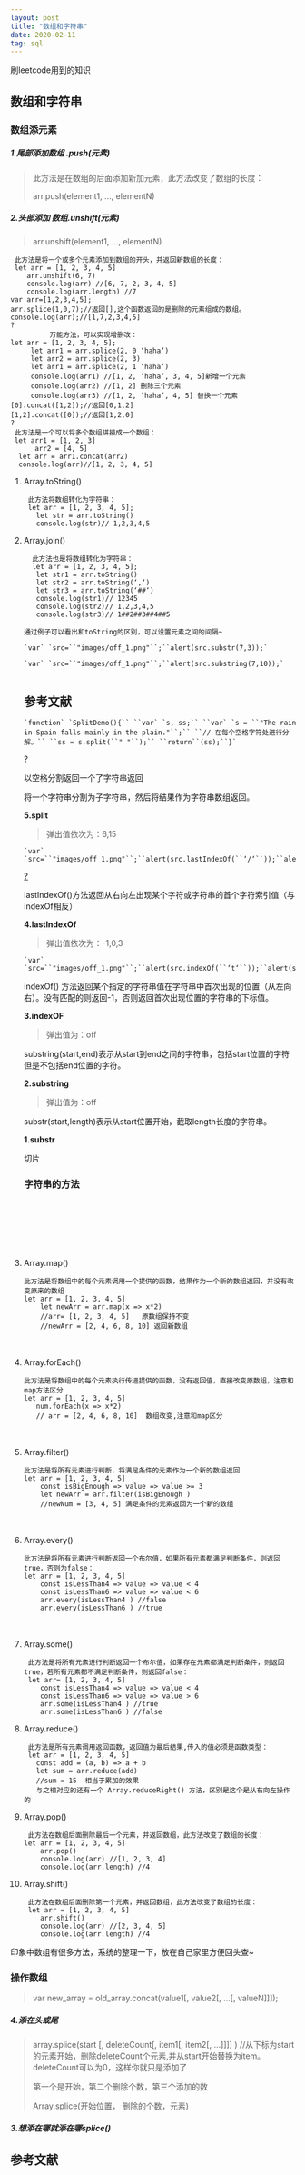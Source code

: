 ```yaml
---
layout: post
title: "数组和字符串"
date: 2020-02-11
tag: sql
---
```




刷leetcode用到的知识

## 数组和字符串

 

### 数组添元素

##### 1.尾部添加数组 .push(元素)

> 此方法是在数组的后面添加新加元素，此方法改变了数组的长度：
>
> arr.push(element1, ..., elementN)

##### 2.头部添加 数组.unshift(元素)

> arr.unshift(element1, ..., elementN)

```
 此方法是将一个或多个元素添加到数组的开头，并返回新数组的长度：
 let arr = [1, 2, 3, 4, 5]
    arr.unshift(6, 7)
    console.log(arr) //[6, 7, 2, 3, 4, 5]
    console.log(arr.length) //7 
var arr=[1,2,3,4,5];
arr.splice(1,0,7);//返回[],这个函数返回的是删除的元素组成的数组。
console.log(arr);//[1,7,2,3,4,5]
?
   　　　　万能方法，可以实现增删改：
let arr = [1, 2, 3, 4, 5];
     let arr1 = arr.splice(2, 0 ‘haha‘)
     let arr2 = arr.splice(2, 3)
     let arr1 = arr.splice(2, 1 ‘haha‘)
     console.log(arr1) //[1, 2, ‘haha‘, 3, 4, 5]新增一个元素
     console.log(arr2) //[1, 2] 删除三个元素
     console.log(arr3) //[1, 2, ‘haha‘, 4, 5] 替换一个元素
[0].concat([1,2]);//返回[0,1,2]
[1,2].concat([0]);//返回[1,2,0]
?
 此方法是一个可以将多个数组拼接成一个数组：
 let arr1 = [1, 2, 3]
      arr2 = [4, 5]
  let arr = arr1.concat(arr2)
  console.log(arr)//[1, 2, 3, 4, 5]
```

1. Array.toString()

   ```
    此方法将数组转化为字符串：
    let arr = [1, 2, 3, 4, 5];
      let str = arr.toString()
      console.log(str)// 1,2,3,4,5
   ```

    

2. Array.join()

   ```
     此方法也是将数组转化为字符串：　　
     let arr = [1, 2, 3, 4, 5];
      let str1 = arr.toString()
      let str2 = arr.toString(‘,‘)
      let str3 = arr.toString(‘##‘)
      console.log(str1)// 12345
      console.log(str2)// 1,2,3,4,5
      console.log(str3)// 1##2##3##4##5
   ```

   ```
   通过例子可以看出和toString的区别，可以设置元素之间的间隔~ 
   ```

   ```
   `var` `src=``"images/off_1.png"``;``alert(src.substr(7,3));`
   ```

   ```
   `var` `src=``"images/off_1.png"``;``alert(src.substring(7,10));`
   ```

   ```
   
   ```

   ## 参考文献

    

    

   ```
   `function` `SplitDemo(){`` ``var` `s, ss;`` ``var` `s = ``"The rain in Spain falls mainly in the plain."``;`` ``// 在每个空格字符处进行分解。`` ``ss = s.split(``" "``);`` ``return``(ss);``}`
   ```

   [?](https://www.jb51.net/article/161321.htm#)

   以空格分割返回一个了字符串返回

   将一个字符串分割为子字符串，然后将结果作为字符串数组返回。

   **5.split**

   > 弹出值依次为：6,15

   ```
   `var` `src=``"images/off_1.png"``;``alert(src.lastIndexOf(``‘/‘``));``alert(src.lastIndexOf(``‘g‘``));`
   ```

   [?](https://www.jb51.net/article/161321.htm#)

   lastIndexOf()方法返回从右向左出现某个字符或字符串的首个字符索引值（与indexOf相反）

   **4.lastIndexOf**

   > 弹出值依次为：-1,0,3

   ```
   `var` `src=``"images/off_1.png"``;``alert(src.indexOf(``‘t‘``));``alert(src.indexOf(``‘i‘``));``alert(src.indexOf(``‘g‘``));`
   ```

   indexOf() 方法返回某个指定的字符串值在字符串中首次出现的位置（从左向右）。没有匹配的则返回-1，否则返回首次出现位置的字符串的下标值。

   **3.indexOF**

   > 弹出值为：off

   substring(start,end)表示从start到end之间的字符串，包括start位置的字符但是不包括end位置的字符。

   **2.substring**

   > 弹出值为：off

   substr(start,length)表示从start位置开始，截取length长度的字符串。

   **1.substr**

   切片

   ### 字符串的方法

    

    

    

    

    

   　　

    

   　

   　　

    

 

 

 

1. Array.map()

   ```
   此方法是将数组中的每个元素调用一个提供的函数，结果作为一个新的数组返回，并没有改变原来的数组
   let arr = [1, 2, 3, 4, 5]
       let newArr = arr.map(x => x*2)
       //arr= [1, 2, 3, 4, 5]   原数组保持不变
       //newArr = [2, 4, 6, 8, 10] 返回新数组
   ```

   　　

    

2. Array.forEach()

   ```
   此方法是将数组中的每个元素执行传进提供的函数，没有返回值，直接改变原数组，注意和map方法区分
   let arr = [1, 2, 3, 4, 5]
      num.forEach(x => x*2)
      // arr = [2, 4, 6, 8, 10]  数组改变,注意和map区分
   ```

   　　

    

3. Array.filter()

   ```
   此方法是将所有元素进行判断，将满足条件的元素作为一个新的数组返回
   let arr = [1, 2, 3, 4, 5]
       const isBigEnough => value => value >= 3
       let newArr = arr.filter(isBigEnough )
       //newNum = [3, 4, 5] 满足条件的元素返回为一个新的数组
   ```

   　　

    

4. Array.every()

   ```
   此方法是将所有元素进行判断返回一个布尔值，如果所有元素都满足判断条件，则返回true，否则为false：
   let arr = [1, 2, 3, 4, 5]
       const isLessThan4 => value => value < 4
       const isLessThan6 => value => value < 6
       arr.every(isLessThan4 ) //false
       arr.every(isLessThan6 ) //true
   ```

   　　

    

5. Array.some()

   ```
    此方法是将所有元素进行判断返回一个布尔值，如果存在元素都满足判断条件，则返回true，若所有元素都不满足判断条件，则返回false：
    let arr= [1, 2, 3, 4, 5]
       const isLessThan4 => value => value < 4
       const isLessThan6 => value => value > 6
       arr.some(isLessThan4 ) //true
       arr.some(isLessThan6 ) //false
   ```

    

6. Array.reduce()

   ```
    此方法是所有元素调用返回函数，返回值为最后结果,传入的值必须是函数类型：
    let arr = [1, 2, 3, 4, 5]
      const add = (a, b) => a + b
      let sum = arr.reduce(add)
      //sum = 15  相当于累加的效果
      与之相对应的还有一个 Array.reduceRight() 方法，区别是这个是从右向左操作的
   ```

    

7. Array.pop()

   ```
    此方法在数组后面删除最后一个元素，并返回数组，此方法改变了数组的长度：
   let arr = [1, 2, 3, 4, 5]
       arr.pop()
       console.log(arr) //[1, 2, 3, 4]
       console.log(arr.length) //4
   ```

    

8. Array.shift()

   ```
    此方法在数组后面删除第一个元素，并返回数组，此方法改变了数组的长度：
    let arr = [1, 2, 3, 4, 5]
       arr.shift()
       console.log(arr) //[2, 3, 4, 5]
       console.log(arr.length) //4 
   ```

    

印象中数组有很多方法，系统的整理一下，放在自己家里方便回头查~

### 操作数组

> var new_array = old_array.concat(value1[, value2[, ...[, valueN]]]);

##### 4.添在头或尾

> array.splice(start [, deleteCount[, item1[, item2[, ...]]]] ) //从下标为start的元素开始，删除deleteCount个元素,并从start开始替换为item。deleteCount可以为0，这样你就只是添加了
>
> 第一个是开始，第二个删除个数，第三个添加的数
>
> Array.splice(开始位置， 删除的个数，元素)

##### 3.想添在哪就添在哪splice()

 

## 参考文献